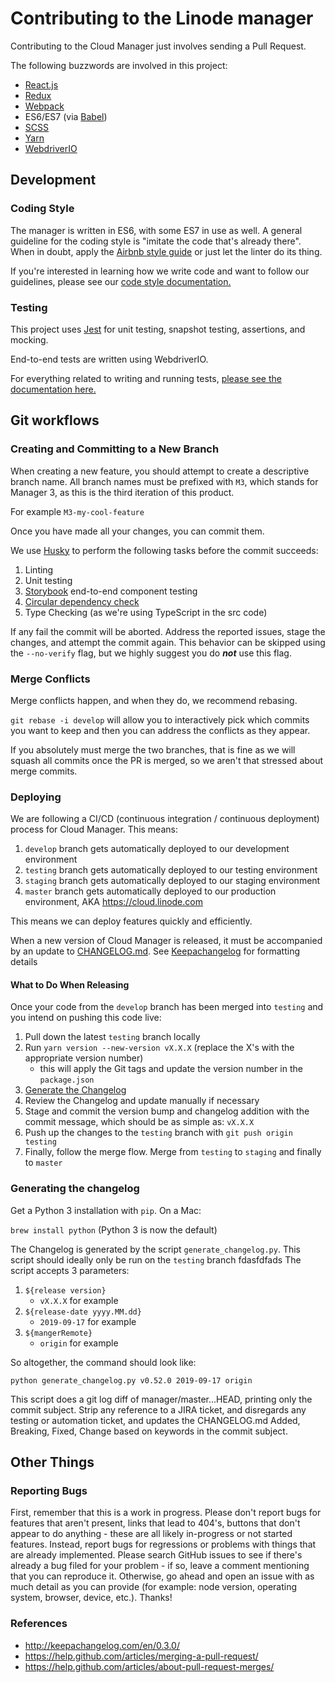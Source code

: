# Contributing to the Linode manager

Contributing to the Cloud Manager just involves sending a Pull Request.

The following buzzwords are involved in this project:

* [React.js](https://facebook.github.io/react/)
* [Redux](http://redux.js.org/)
* [Webpack](https://webpack.github.io/)
* ES6/ES7 (via [Babel](https://babeljs.io/))
* [SCSS](http://sass-lang.com)
* [Yarn](https://yarnpkg.com/)
* [WebdriverIO](https://webdriver.io/)

## Development

### Coding Style

The manager is written in ES6, with some ES7 in use as well. A general guideline
for the coding style is "imitate the code that's already there". When in doubt,
apply the [Airbnb style guide](https://github.com/airbnb/javascript) or just let
the linter do its thing.

If you're interested in learning how we write code and want to follow our guidelines, please
see our [code style documentation.](CODE_STYLE.md)

### Testing
This project uses [Jest](https://facebook.github.io/jest/docs/en/api.html) for unit testing, snapshot testing, assertions, and mocking.

End-to-end tests are written using WebdriverIO.

For everything related to writing and running tests, [please see the documentation here.](TESTING.md)

## Git workflows

### Creating and Committing to a New Branch

When creating a new feature, you should attempt to create a descriptive branch name. All branch names must be prefixed with `M3`, which stands for Manager 3, as this is the third iteration of this product.

For example `M3-my-cool-feature`

Once you have made all your changes, you can commit them.

We use [Husky](https://github.com/typicode/husky) to perform the following tasks before the commit succeeds:

1. Linting
2. Unit testing
3. [Storybook](https://github.com/storybooks/storybook) end-to-end component testing
4. [Circular dependency check](https://github.com/pahen/madge)
5. Type Checking (as we're using TypeScript in the src code)

 If any fail the commit will be aborted. Address the reported issues, stage the changes, and attempt the commit again. This behavior can be skipped using the
`--no-verify` flag, but we highly suggest you do _**not**_ use this flag.

### Merge Conflicts

Merge conflicts happen, and when they do, we recommend rebasing.

`git rebase -i develop` will allow you to interactively pick which commits you want to keep and then you can address the conflicts as they appear.

If you absolutely must merge the two branches, that is fine as we will squash all commits once the PR is merged, so we aren't that stressed about merge commits.

### Deploying

We are following a CI/CD (continuous integration / continuous deployment) process for Cloud Manager. This means:
1. `develop` branch gets automatically deployed to our development environment
2. `testing` branch gets automatically deployed to our testing environment
3. `staging` branch gets automatically deployed to our staging environment
4. `master` branch gets automatically deployed to our production environment, AKA https://cloud.linode.com

This means we can deploy features quickly and efficiently.

When a new version of Cloud Manager is released, it must be accompanied by an update to [CHANGELOG.md](https://github.com/linode/manager/blob/master/CHANGELOG.md). See [Keepachangelog](http://keepachangelog.com/en/0.3.0/) for formatting details

#### What to Do When Releasing

Once your code from the `develop` branch has been merged into `testing` and you intend on pushing this code live:

1. Pull down the latest `testing` branch locally
2. Run `yarn version --new-version vX.X.X` (replace the X's with the appropriate version number)
    * this will apply the Git tags and update the version number in the `package.json`
3. [Generate the Changelog](#generating-the-changelog)
4. Review the Changelog and update manually if necessary
5. Stage and commit the version bump and changelog addition with the commit message, which should be as simple as: `vX.X.X`
6. Push up the changes to the `testing` branch with `git push origin testing`
7. Finally, follow the merge flow. Merge from `testing` to `staging` and finally to `master`

### Generating the changelog
Get a Python 3 installation with `pip`. On a Mac:

`brew install python` (Python 3 is now the default)

The Changelog is generated by the script `generate_changelog.py`. This script should ideally only be run on the `testing` branch
fdasfdfads
The script accepts 3 parameters:
1. `${release version}`
    * `vX.X.X` for example
2. `${release-date yyyy.MM.dd}`
    * `2019-09-17` for example
3. `${mangerRemote}`
    * `origin` for example

So altogether, the command should look like:

```
python generate_changelog.py v0.52.0 2019-09-17 origin
```

This script does a git log diff of manager/master...HEAD, printing only the commit subject. Strip any reference to a JIRA ticket, and disregards any testing or automation ticket, and updates the CHANGELOG.md Added, Breaking, Fixed, Change based on keywords in the commit subject.

## Other Things

### Reporting Bugs

First, remember that this is a work in progress. Please don't report bugs for
features that aren't present, links that lead to 404's, buttons that don't
appear to do anything - these are all likely in-progress or not started
features. Instead, report bugs for regressions or problems with things that are
already implemented. Please search GitHub issues to see if
there's already a bug filed for your problem - if so, leave a comment
mentioning that you can reproduce it. Otherwise, go ahead and open an issue
with as much detail as you can provide (for example: node version, operating
system, browser, device, etc.). Thanks!

### References
- http://keepachangelog.com/en/0.3.0/
- https://help.github.com/articles/merging-a-pull-request/
- https://help.github.com/articles/about-pull-request-merges/
